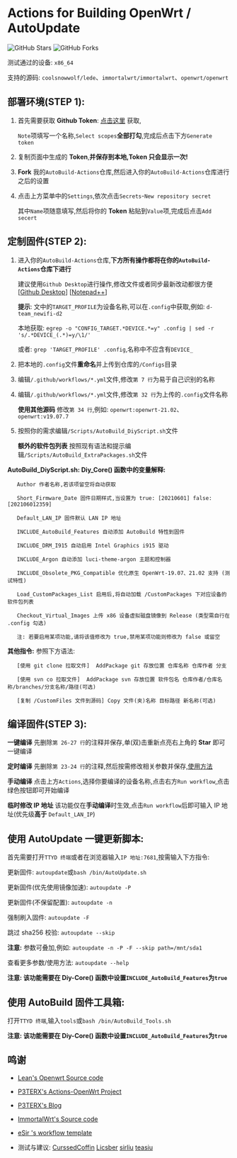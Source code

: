 # Actions for Building OpenWrt / AutoUpdate

![GitHub Stars](https://img.shields.io/github/stars/Hyy2001X/AutoBuild-Actions.svg?style=flat-square&label=Stars&logo=github)
![GitHub Forks](https://img.shields.io/github/forks/Hyy2001X/AutoBuild-Actions.svg?style=flat-square&label=Forks&logo=github)

测试通过的设备: `x86_64`

支持的源码: `coolsnowwolf/lede`、`immortalwrt/immortalwrt`、`openwrt/openwrt`

## 部署环境(STEP 1):

1. 首先需要获取 **Github Token**: [点击这里](https://github.com/settings/tokens/new) 获取,

   `Note`项填写一个名称,`Select scopes`**全部打勾**,完成后点击下方`Generate token`

2. 复制页面中生成的 **Token**,**并保存到本地,Token 只会显示一次!**

3. **Fork** 我的`AutoBuild-Actions`仓库,然后进入你的`AutoBuild-Actions`仓库进行之后的设置

4. 点击上方菜单中的`Settings`,依次点击`Secrets`-`New repository secret`

   其中`Name`项随意填写,然后将你的 **Token** 粘贴到`Value`项,完成后点击`Add secert`

## 定制固件(STEP 2):

1. 进入你的`AutoBuild-Actions`仓库,**下方所有操作都将在你的`AutoBuild-Actions`仓库下进行**

   建议使用`Github Desktop`进行操作,修改文件或者同步最新改动都很方便 [[Github Desktop](https://desktop.github.com/)] [[Notepad++](https://notepad-plus-plus.org/downloads/)]

   **提示**: 文中的`TARGET_PROFILE`为设备名称,可以在`.config`中获取,例如: `d-team_newifi-d2`

   本地获取: `egrep -o "CONFIG_TARGET.*DEVICE.*=y" .config | sed -r 's/.*DEVICE_(.*)=y/\1/'`
   
   或者: `grep 'TARGET_PROFILE' .config`,名称中不应含有`DEVICE_`

2. 把本地的`.config`文件**重命名**并上传到仓库的`/Configs`目录

3. 编辑`/.github/workflows/*.yml`文件,修改`第 7 行`为易于自己识别的名称

4. 编辑`/.github/workflows/*.yml`文件,修改`第 32 行`为上传的`.config`文件名称

   **使用其他源码** 修改`第 34 行`,例如: `openwrt:openwrt-21.02`、`openwrt:v19.07.7`

5. 按照你的需求编辑`/Scripts/AutoBuild_DiyScript.sh`文件

   **额外的软件包列表** 按照现有语法和提示编辑`/Scripts/AutoBuild_ExtraPackages.sh`文件

**AutoBuild_DiyScript.sh: Diy_Core() 函数中的变量解释:**
```
   Author 作者名称,若该项留空将自动获取
   
   Short_Firmware_Date 固件日期样式,当设置为 true: [20210601] false: [202106012359]
   
   Default_LAN_IP 固件默认 LAN IP 地址

   INCLUDE_AutoBuild_Features 自动添加 AutoBuild 特性到固件

   INCLUDE_DRM_I915 自动启用 Intel Graphics i915 驱动

   INCLUDE_Argon 自动添加 luci-theme-argon 主题和控制器

   INCLUDE_Obsolete_PKG_Compatible 优化原生 OpenWrt-19.07、21.02 支持 (测试特性)
   
   Load_CustomPackages_List 启用后,将自动加载 /CustomPackages 下对应设备的软件包列表
   
   Checkout_Virtual_Images 上传 x86 设备虚拟磁盘镜像到 Release (类型需自行在 .config 勾选)
   
   注: 若要启用某项功能,请将该值修改为 true,禁用某项功能则修改为 false 或留空
```
**其他指令:** 参照下方语法:
```
   [使用 git clone 拉取文件]  AddPackage git 存放位置 仓库名称 仓库作者 分支

   [使用 svn co 拉取文件]  AddPackage svn 存放位置 软件包名 仓库作者/仓库名称/branches/分支名称/路径(可选)

   [复制 /CustomFiles 文件到源码] Copy 文件(夹)名称 目标路径 新名称(可选)
```
## 编译固件(STEP 3):

   **一键编译** 先删除`第 26-27 行`的注释并保存,单(双)击重新点亮右上角的 **Star** 即可一键编译

   **定时编译** 先删除`第 23-24 行`的注释,然后按需修改相关参数并保存,[使用方法](https://www.runoob.com/w3cnote/linux-crontab-tasks.html)

   **手动编译** 点击上方`Actions`,选择你要编译的设备名称,点击右方`Run workflow`,点击绿色按钮即可开始编译
   
   **临时修改 IP 地址** 该功能仅在**手动编译**时生效,点击`Run workflow`后即可输入 IP 地址(优先级**高于** `Default_LAN_IP`)

## 使用 AutoUpdate 一键更新脚本:

   首先需要打开`TTYD 终端`或者在浏览器输入`IP 地址:7681`,按需输入下方指令:

   更新固件: `autoupdate`或`bash /bin/AutoUpdate.sh`

   更新固件(优先使用镜像加速): `autoupdate -P`

   更新固件(不保留配置): `autoupdate -n`
   
   强制刷入固件: `autoupdate -F`
   
   跳过 sha256 校验: `autoupdate --skip`
   
   **注意:** 参数可叠加,例如: `autoupdate -n -P -F --skip path=/mnt/sda1`

   查看更多参数/使用方法: `autoupdate --help`

   **注意: 该功能需要在 Diy-Core() 函数中设置`INCLUDE_AutoBuild_Features`为`true`**

## 使用 AutoBuild 固件工具箱:

   打开`TTYD 终端`,输入`tools`或`bash /bin/AutoBuild_Tools.sh`

   **注意: 该功能需要在 Diy-Core() 函数中设置`INCLUDE_AutoBuild_Features`为`true`**

## 鸣谢

   - [Lean's Openwrt Source code](https://github.com/coolsnowwolf/lede)

   - [P3TERX's Actions-OpenWrt Project](https://github.com/P3TERX/Actions-OpenWrt)

   - [P3TERX's Blog](https://p3terx.com/archives/build-openwrt-with-github-actions.html)

   - [ImmortalWrt's Source code](https://github.com/immortalwrt)

   - [eSir 's workflow template](https://github.com/esirplayground/AutoBuild-OpenWrt/blob/master/.github/workflows/Build_OP_x86_64.yml)

   - 测试与建议: [CurssedCoffin](https://github.com/CurssedCoffin) [Licsber](https://github.com/Licsber) [sirliu](https://github.com/sirliu) [teasiu](https://github.com/teasiu)
